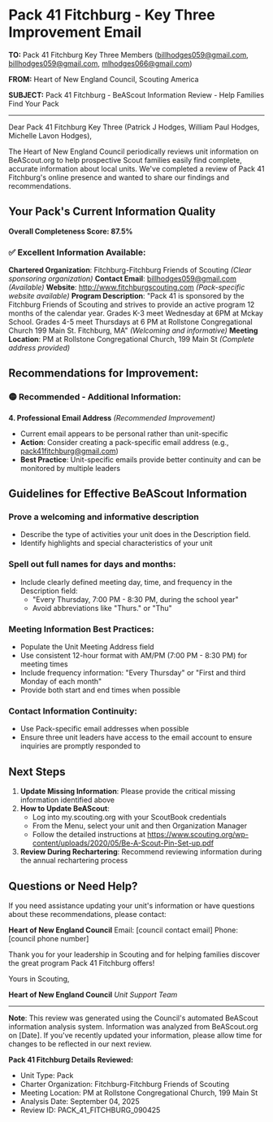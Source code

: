 # Pack 41 Fitchburg - Key Three Improvement Email

**TO:** Pack 41 Fitchburg Key Three Members (billhodges059@gmail.com, billhodges059@gmail.com, mlhodges066@gmail.com)

**FROM:** Heart of New England Council, Scouting America

**SUBJECT:** Pack 41 Fitchburg - BeAScout Information Review - Help Families Find Your Pack

---

Dear Pack 41 Fitchburg Key Three (Patrick J Hodges, William Paul Hodges, Michelle Lavon Hodges),

The Heart of New England Council periodically reviews unit information on BeAScout.org to help prospective Scout families easily find complete, accurate information about local units. We've completed a review of Pack 41 Fitchburg's online presence and wanted to share our findings and recommendations.

## Your Pack's Current Information Quality

**Overall Completeness Score: 87.5%**

### ✅ **Excellent Information Available:**
**Chartered Organization**: Fitchburg-Fitchburg Friends of Scouting *(Clear sponsoring organization)*
**Contact Email**: billhodges059@gmail.com *(Available)*
**Website**: http://www.fitchburgscouting.com *(Pack-specific website available)*
**Program Description**: "Pack 41 is sponsored by the Fitchburg Friends of Scouting and strives to provide an active program 12 months of the calendar year. Grades K-3 meet Wednesday at 6PM at Mckay School. Grades 4-5 meet Thursdays at 6 PM at Rollstone Congregational Church 199 Main St. Fitchburg, MA" *(Welcoming and informative)*
**Meeting Location**: PM at Rollstone Congregational Church, 199 Main St *(Complete address provided)*

## Recommendations for Improvement:

### 🟡 **Recommended - Additional Information:**

**4. Professional Email Address** *(Recommended Improvement)*
- Current email appears to be personal rather than unit-specific
- **Action**: Consider creating a pack-specific email address (e.g., pack41fitchburg@gmail.com)
- **Best Practice**: Unit-specific emails provide better continuity and can be monitored by multiple leaders

## Guidelines for Effective BeAScout Information

### **Prove a welcoming and informative description**
- Describe the type of activities your unit does in the Description field.
- Identify highlights and special characteristics of your unit

### **Spell out full names for days and months:**
- Include clearly defined meeting day, time, and frequency in the Description field:
  - "Every Thursday, 7:00 PM - 8:30 PM, during the school year"
  - Avoid abbreviations like "Thurs." or "Thu"

### **Meeting Information Best Practices:**
- Populate the Unit Meeting Address field
- Use consistent 12-hour format with AM/PM (7:00 PM - 8:30 PM) for meeting times
- Include frequency information: "Every Thursday" or "First and third Monday of each month"
- Provide both start and end times when possible

### **Contact Information Continuity:**
- Use Pack-specific email addresses when possible
- Ensure three unit leaders have access to the email account to ensure inquiries are promptly responded to

## Next Steps

1. **Update Missing Information**: Please provide the critical missing information identified above
2. **How to Update BeAScout**: 
   - Log into my.scouting.org with your ScoutBook credentials
   - From the Menu, select your unit and then Organization Manager
   - Follow the detailed instructions at
     https://www.scouting.org/wp-content/uploads/2020/05/Be-A-Scout-Pin-Set-up.pdf
3. **Review During Rechartering**: Recommend reviewing information during the annual rechartering process

## Questions or Need Help?

If you need assistance updating your unit's information or have questions about these recommendations, please contact:

**Heart of New England Council**
Email: [council contact email]
Phone: [council phone number]

Thank you for your leadership in Scouting and for helping families discover the great program Pack 41 Fitchburg offers!

Yours in Scouting,

**Heart of New England Council**
*Unit Support Team*

---

**Note**: This review was generated using the Council's automated BeAScout information analysis system. Information was analyzed from BeAScout.org on [Date]. If you've recently updated your information, please allow time for changes to be reflected in our next review.

**Pack 41 Fitchburg Details Reviewed:**
- Unit Type: Pack
- Charter Organization: Fitchburg-Fitchburg Friends of Scouting
- Meeting Location: PM at Rollstone Congregational Church, 199 Main St
- Analysis Date: September 04, 2025
- Review ID: PACK_41_FITCHBURG_090425